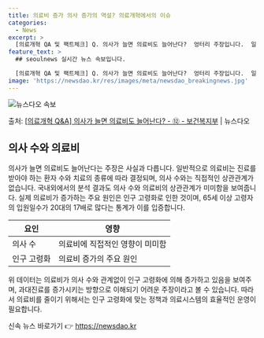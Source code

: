 ```yaml
---
title: 의료비 증가 의사 증가의 역설? 의료개혁에서의 이슈
categories:
  - News
excerpt: >
  [의료개혁 QA 및 팩트체크] Q. 의사가 늘면 의료비도 늘어난다?  엉터리 주장입니다.  일반적으로 의료비…
feature_text: >
  ## seoulnews 실시간 뉴스 속보입니다.

  [의료개혁 QA 및 팩트체크] Q. 의사가 늘면 의료비도 늘어난다?  엉터리 주장입니다.  일반적으로 의료비…
image: 'https://newsdao.kr/res/images/meta/newsdao_breakingnews.jpg'
---
```


![뉴스다오 속보](https://newsdao.kr/res/images/meta/newsdao_breakingnews.jpg)

<p>출처: <a href="https://newsdao.kr/3449" rel="dofollow">[의료개혁 Q&A] 의사가 늘면 의료비도 늘어난다? - ⑫ - 보건복지부</a> | 뉴스다오</p>

<h2 data-ke-size="size26">의사 수와 의료비</h2>
<p data-ke-size="size16">의사가 늘면 의료비도 늘어난다는 주장은 사실과 다릅니다. 일반적으로 의료비는 진료를 받아야 하는 환자 수와 치료의 종류에 따라 결정되며, 의사 수와는 직접적인 상관관계가 없습니다. 국내외에서의 분석 결과도 의사 수와 의료비의 상관관계가 미미함을 보여줍니다. 실제 의료비가 증가하는 주요 원인은 인구 고령화로 인한 것이며, 65세 이상 고령자의 입원일수가 20대의 17배로 많다는 통계가 이를 입증합니다.</p>

<table>
	<thead>
		<tr>
			<th><b>요인</b></th>
			<th><b>영향</b></th>
		</tr>
	</thead>
	<tbody>
		<tr>
			<td>의사 수</td>
			<td>의료비에 직접적인 영향이 미미함</td>
		</tr>
		<tr>
			<td>인구 고령화</td>
			<td>의료비 증가의 주요 원인</td>
		</tr>
	</tbody>
</table>
<p data-ke-size="size16">위 데이터는 의료비가 의사 수와 관계없이 인구 고령화에 의해 증가하고 있음을 보여주며, 과대진료를 증가시키는 방향으로 이해되기 어려운 주장이라고 볼 수 있습니다. 따라서 의료비를 줄이기 위해서는 인구 고령화에 맞는 정책과 의료시스템의 효율적인 운영이 필요합니다.</p> 

신속 뉴스 바로가기 👉 <a href="https://newsdao.kr" rel="dofollow">https://newsdao.kr</a>


